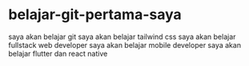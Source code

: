 # belajar-git-pertama-saya
saya akan belajar git 
saya akan belajar tailwind css 
saya akan belajar fullstack web developer
saya akan belajar mobile developer
saya akan belajar flutter dan react native
